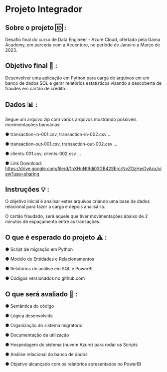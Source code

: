 # Projeto Integrador

## Sobre o projeto :id: :

Desafio final do curso de Data Engineer - Azure Cloud, ofertado pela Gama Academy, em parceria com a Accenture, no período de Janeiro a Março de 2023.

## Objetivo final :dart: :

Desenvolver uma aplicação em Python para carga de arquivos em um banco de dados SQL e gerar relatórios estatísticos visando a descoberta de fraudes em cartão de crédito.

## Dados :bar_chart: :

Segue um arquivo zip com vários arquivos mostrando possíveis movimentações bancárias:

● transaction-in-001.csv, transaction-in-002.csv …

● transaction-out-001.csv, transaction-out-002.csv …

● clients-001.csv, clients-002.csv …

● Link Download: https://drive.google.com/file/d/1nXHnNt9dj03GB42SErcrNvZOzHwOyAcx/view?usp=sharing

## Instruções :bulb: :

O objetivo inicial é analisar estes arquivos criando uma base de dados relacional para fazer a carga e depois analisá-la. 

O cartão fraudado, será aquele que tiver movimentações abaixo de 2 minutos de espaçamento entre as transações.

## O que é esperado do projeto :warning: :

● Script de migração em Python

● Modelo de Entidades e Relacionamentos

● Relatórios de análise em SQL e PowerBI

● Códigos versionados no github.com

## O que será avaliado :eyes: :

● Semântica do código

● Lógica desenvolvida

● Organização do sistema migratório

● Documentação de utilização

● Hospedagem do sistema (nuvem Azure) para rodar os Scripts

● Análise relacional do banco de dados

● Objetivo alcançado com os relatórios apresentados no PowerBI
